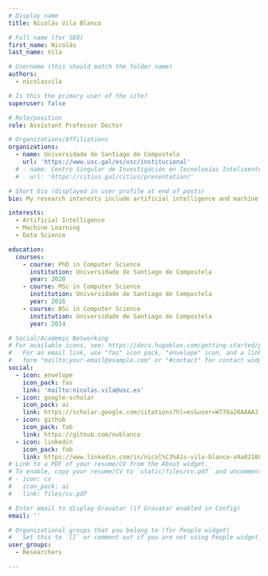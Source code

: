 ```yaml
---
# Display name
title: Nicolás Vila Blanco

# Full name (for SEO)
first_name: Nicolás
last_name: Vila

# Username (this should match the folder name)
authors:
  - nicolasvila

# Is this the primary user of the site?
superuser: false

# Role/position
role: Assistant Professor Doctor

# Organizations/Affiliations
organizations:
  - name: Universidade de Santiago de Compostela
    url: 'https://www.usc.gal/es/usc/institucional'
  # - name: Centro Singular de Investigación en Tecnoloxías Intelixentes
  #   url: 'https://citius.gal/citius/presentation/'

# Short bio (displayed in user profile at end of posts)
bio: My research interests include artificial intelligence and machine learning applications.

interests:
  - Artificial Intelligence
  - Machine Learning
  - Data Science

education:
  courses:
    - course: PhD in Computer Science
      institution: Universidade de Santiago de Compostela
      year: 2020
    - course: MSc in Computer Science
      institution: Universidade de Santiago de Compostela
      year: 2016
    - course: BSc in Computer Science
      institution: Universidade de Santiago de Compostela
      year: 2014

# Social/Academic Networking
# For available icons, see: https://docs.hugoblox.com/getting-started/page-builder/#icons
#   For an email link, use "fas" icon pack, "envelope" icon, and a link in the
#   form "mailto:your-email@example.com" or "#contact" for contact widget.
social:
  - icon: envelope
    icon_pack: fas
    link: 'mailto:nicolas.vila@usc.es'
  - icon: google-scholar
    icon_pack: ai
    link: https://scholar.google.com/citations?hl=es&user=W776a20AAAAJ
  - icon: github
    icon_pack: fab
    link: https://github.com/nvblanco
  - icon: linkedin
    icon_pack: fab
    link: https://www.linkedin.com/in/nicol%C3%A1s-vila-blanco-a9a02188/
# Link to a PDF of your resume/CV from the About widget.
# To enable, copy your resume/CV to `static/files/cv.pdf` and uncomment the lines below.
# - icon: cv
#   icon_pack: ai
#   link: files/cv.pdf

# Enter email to display Gravatar (if Gravatar enabled in Config)
email: ''

# Organizational groups that you belong to (for People widget)
#   Set this to `[]` or comment out if you are not using People widget.
user_groups:
  - Researchers

---
```



